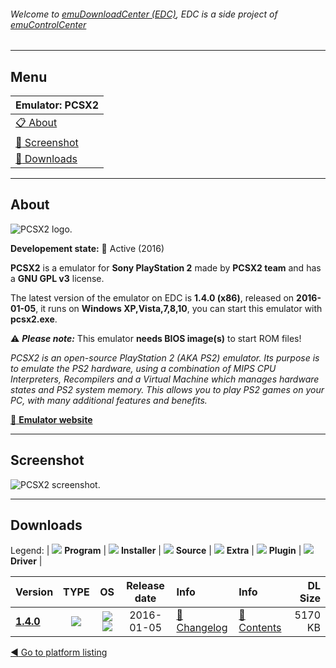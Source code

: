 ###### Welcome to [emuDownloadCenter (EDC)](https://github.com/PhoenixInteractiveNL/emuDownloadCenter/wiki/), EDC is a side project of [emuControlCenter](https://github.com/PhoenixInteractiveNL/emuControlCenter/wiki/)
***
## Menu
| **Emulator: PCSX2** |
|:---------|
| [:clipboard: About](#about) |
| [:sunrise: Screenshot](#screenshot) |
| [:floppy_disk: Downloads](#downloads) |
***
## About
![](https://github.com/PhoenixInteractiveNL/emuDownloadCenter/wiki/images_emulator/pcsx2_logo_200.jpg "PCSX2 logo.")

**Developement state:** :large_blue_circle: Active (2016)

**PCSX2** is a emulator for **Sony PlayStation 2** made by **PCSX2 team** and has a **GNU GPL v3** license.

The latest version of the emulator on EDC is **1.4.0 (x86)**, released on **2016-01-05**, it runs on **Windows XP,Vista,7,8,10**, you can start this emulator with **pcsx2.exe**.

:warning: _**Please note:**_ This emulator **needs BIOS image(s)** to start ROM files!

_PCSX2 is an open-source PlayStation 2 (AKA PS2) emulator. Its purpose is to emulate the PS2 hardware, using a combination of MIPS CPU Interpreters, Recompilers and a Virtual Machine which manages hardware states and PS2 system memory. This allows you to play PS2 games on your PC, with many additional features and benefits._

[:link: **Emulator website**](https://github.com/PCSX2/pcsx2/)
***
## Screenshot
![](https://raw.githubusercontent.com/PhoenixInteractiveNL/emuDownloadCenter/master/hooks/pcsx2/emulator_screen_01.jpg "PCSX2 screenshot.")
***
## Downloads
Legend:
| ![](https://raw.githubusercontent.com/wiki/PhoenixInteractiveNL/emuDownloadCenter/images_misc/icon_program_24.png) **Program** | 
![](https://raw.githubusercontent.com/wiki/PhoenixInteractiveNL/emuDownloadCenter/images_misc/icon_installer_24.png) **Installer** | 
![](https://raw.githubusercontent.com/wiki/PhoenixInteractiveNL/emuDownloadCenter/images_misc/icon_source_code_24.png) **Source** | 
![](https://raw.githubusercontent.com/wiki/PhoenixInteractiveNL/emuDownloadCenter/images_misc/icon_extra_24.png) **Extra** | 
![](https://raw.githubusercontent.com/wiki/PhoenixInteractiveNL/emuDownloadCenter/images_misc/icon_plugin_24.png) **Plugin** | 
![](https://raw.githubusercontent.com/wiki/PhoenixInteractiveNL/emuDownloadCenter/images_misc/icon_driver_24.png) **Driver** | 


| Version  | TYPE | OS | Release date  | Info       | Info       | DL Size    |
|:---------|:----:|:--:|:-------------:|:-----------|:-----------|-----------:|
| [**1.4.0**](https://github.com/PhoenixInteractiveNL/edc-repo0006/raw/master/pcsx2/1.4.0.7z) | ![](https://raw.githubusercontent.com/wiki/PhoenixInteractiveNL/emuDownloadCenter/images_misc/icon_program_24.png) | ![](https://raw.githubusercontent.com/wiki/PhoenixInteractiveNL/emuDownloadCenter/images_misc/logo_windows_24.png)![](https://raw.githubusercontent.com/wiki/PhoenixInteractiveNL/emuDownloadCenter/images_misc/icon_32-bit_24.png) | 2016-01-05 | [:page_facing_up: Changelog](https://github.com/PhoenixInteractiveNL/edc-repo0006/blob/master/pcsx2/1.4.0_changelog.txt) | [:mag_right: Contents](https://github.com/PhoenixInteractiveNL/edc-repo0006/blob/master/pcsx2/1.4.0_contents.txt) | 5170 KB |

[:arrow_backward: Go to platform listing](https://github.com/PhoenixInteractiveNL/emuDownloadCenter/wiki/EDC-Platform-List)
